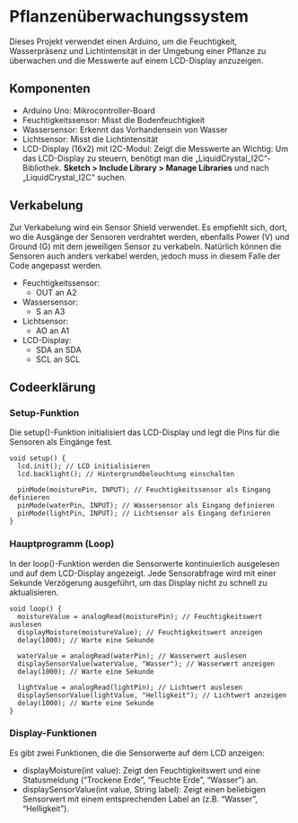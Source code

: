 # Pflanzenüberwachungssystem

Dieses Projekt verwendet einen Arduino, um die Feuchtigkeit, Wasserpräsenz und Lichtintensität in der Umgebung einer Pflanze zu überwachen und die Messwerte auf einem LCD-Display anzuzeigen.

## Komponenten

- Arduino Uno: Mikrocontroller-Board
- Feuchtigkeitssensor: Misst die Bodenfeuchtigkeit
- Wassersensor: Erkennt das Vorhandensein von Wasser
- Lichtsensor: Misst die Lichtintensität
- LCD-Display (16x2) mit I2C-Modul: Zeigt die Messwerte an
Wichtig: Um das LCD-Display zu steuern, benötigt man die „LiquidCrystal_I2C“-Bibliothek. **Sketch > Include Library > Manage Libraries** und nach „LiquidCrystal_I2C“ suchen. 

## Verkabelung

Zur Verkabelung wird ein Sensor Shield verwendet. Es empfiehlt sich, dort, wo die Ausgänge der Sensoren verdrahtet werden, ebenfalls Power (V) und Ground (G) mit dem jeweiligen Sensor zu verkabeln. Natürlich können die Sensoren auch anders verkabel werden, jedoch muss in diesem Falle der Code angepasst werden. 

- Feuchtigkeitssensor:
	- OUT an A2 
- Wassersensor:
  	- S an A3 
- Lichtsensor:
  	- AO an A1 
- LCD-Display:
	- SDA an SDA 
	- SCL an SCL  

## Codeerklärung

### Setup-Funktion

Die setup()-Funktion initialisiert das LCD-Display und legt die Pins für die Sensoren als Eingänge fest.

```
void setup() {
  lcd.init(); // LCD initialisieren
  lcd.backlight(); // Hintergrundbeleuchtung einschalten
  
  pinMode(moisturePin, INPUT); // Feuchtigkeitssensor als Eingang definieren
  pinMode(waterPin, INPUT); // Wassersensor als Eingang definieren
  pinMode(lightPin, INPUT); // Lichtsensor als Eingang definieren
}
```

### Hauptprogramm (Loop)

In der loop()-Funktion werden die Sensorwerte kontinuierlich ausgelesen und auf dem LCD-Display angezeigt. Jede Sensorabfrage wird mit einer Sekunde Verzögerung ausgeführt, um das Display nicht zu schnell zu aktualisieren.

```
void loop() {
  moistureValue = analogRead(moisturePin); // Feuchtigkeitswert auslesen
  displayMoisture(moistureValue); // Feuchtigkeitswert anzeigen
  delay(1000); // Warte eine Sekunde

  waterValue = analogRead(waterPin); // Wasserwert auslesen
  displaySensorValue(waterValue, "Wasser"); // Wasserwert anzeigen
  delay(1000); // Warte eine Sekunde

  lightValue = analogRead(lightPin); // Lichtwert auslesen
  displaySensorValue(lightValue, "Helligkeit"); // Lichtwert anzeigen
  delay(1000); // Warte eine Sekunde
}
```

### Display-Funktionen

Es gibt zwei Funktionen, die die Sensorwerte auf dem LCD anzeigen:

* displayMoisture(int value): Zeigt den Feuchtigkeitswert und eine Statusmeldung (“Trockene Erde”, “Feuchte Erde”, “Wasser”) an. 
* displaySensorValue(int value, String label): Zeigt einen beliebigen Sensorwert mit einem entsprechenden Label an (z.B. “Wasser”, “Helligkeit”).


















